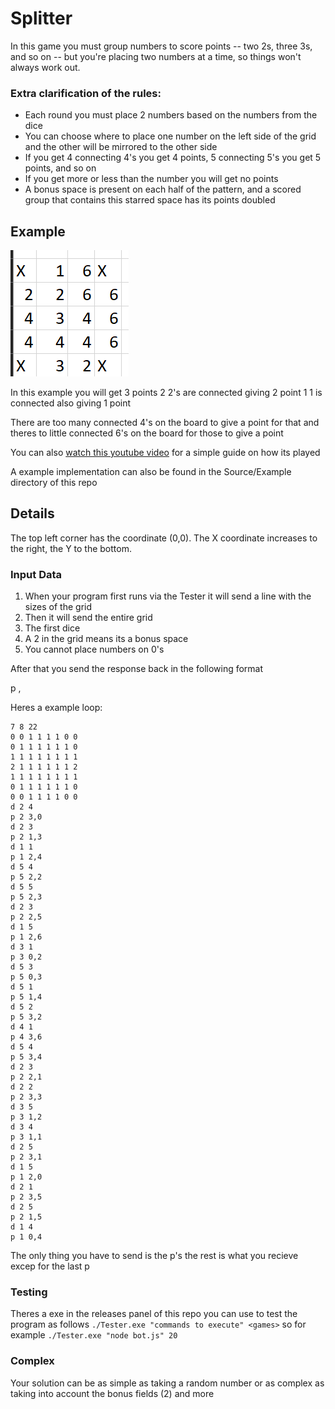 # Splitter

In this game you must group numbers to score points -- two 2s, three 3s, and so on -- but you're placing two numbers at a time, so things won't always work out.

### Extra clarification of the rules:

- Each round you must place 2 numbers based on the numbers from the dice
- You can choose where to place one number on the left side of the grid and the other will be mirrored to the other side
- If you get 4 connecting 4's you get 4 points, 5 connecting 5's you get 5 points, and so on
- If you get more or less than the number you will get no points
- A bonus space is present on each half of the pattern, and a scored group that contains this starred space has its points doubled

## Example

![alt text](image.png)

In this example you will get 3 points
2 2's are connected giving 2 point
1 1 is connected also giving 1 point

There are too many connected 4's on the board to give a point for that and theres to little connected 6's on the board for those to give a point

You can also [watch this youtube video](https://www.youtube.com/watch?v=o74s0IYA3B0) for a simple guide on how its played

A example implementation can also be found in the Source/Example directory of this repo

## Details

The top left corner has the coordinate (0,0). The X coordinate increases to the right, the Y to the bottom.

### Input Data

1. When your program first runs via the Tester it will send a line with the sizes of the grid <width> <height> <rounds>
2. Then it will send the entire grid
3. The first dice
4. A 2 in the grid means its a bonus space
5. You cannot place numbers on 0's

After that you send the response back in the following format

p <number> <x>,<y>

Heres a example loop:

```
7 8 22
0 0 1 1 1 1 0 0
0 1 1 1 1 1 1 0
1 1 1 1 1 1 1 1
2 1 1 1 1 1 1 2
1 1 1 1 1 1 1 1
0 1 1 1 1 1 1 0
0 0 1 1 1 1 0 0
d 2 4
p 2 3,0
d 2 3
p 2 1,3
d 1 1
p 1 2,4
d 5 4
p 5 2,2
d 5 5
p 5 2,3
d 2 3
p 2 2,5
d 1 5
p 1 2,6
d 3 1
p 3 0,2
d 5 3
p 5 0,3
d 5 1
p 5 1,4
d 5 2
p 5 3,2
d 4 1
p 4 3,6
d 5 4
p 5 3,4
d 2 3
p 2 2,1
d 2 2
p 2 3,3
d 3 5
p 3 1,2
d 3 4
p 3 1,1
d 2 5
p 2 3,1
d 1 5
p 1 2,0
d 2 1
p 2 3,5
d 2 5
p 2 1,5
d 1 4
p 1 0,4
```

The only thing you have to send is the p's the rest is what you recieve excep for the last p


### Testing

Theres a exe in the releases panel of this repo you can use to test the program as follows `./Tester.exe "commands to execute" <games>` so for example `./Tester.exe "node bot.js" 20`

### Complex

Your solution can be as simple as taking a random number or as complex as taking into account the bonus fields (2) and more